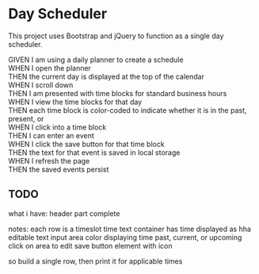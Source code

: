 # Day Scheduler

This project uses Bootstrap and jQuery to function as a single day scheduler.


GIVEN I am using a daily planner to create a schedule   
WHEN I open the planner   
THEN the current day is displayed at the top of the calendar   
WHEN I scroll down   
THEN I am presented with time blocks for standard business hours   
WHEN I view the time blocks for that day   
THEN each time block is color-coded to indicate whether it is in the past, present, or    
WHEN I click into a time block   
THEN I can enter an event   
WHEN I click the save button for that time block   
THEN the text for that event is saved in local storage   
WHEN I refresh the page   
THEN the saved events persist   




## TODO 

what i have: header part complete

notes:
each row is a timeslot
    time text container has time displayed as hha
    editable text input area 
        color displaying time past, current, or upcoming
        click on area to edit
    save button element with icon  

so build a single row, then print it for applicable times